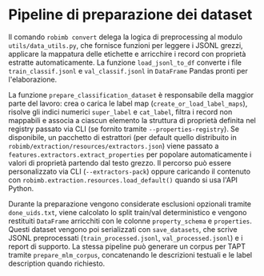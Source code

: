 # Pipeline di preparazione dei dataset

Il comando `robimb convert` delega la logica di preprocessing al modulo `utils/data_utils.py`, che fornisce funzioni per leggere i JSONL grezzi, applicare la mappatura delle etichette e arricchire i record con proprietà estratte automaticamente. La funzione `load_jsonl_to_df` converte i file `train_classif.jsonl` e `val_classif.jsonl` in `DataFrame` Pandas pronti per l'elaborazione.

La funzione `prepare_classification_dataset` è responsabile della maggior parte del lavoro: crea o carica le label map (`create_or_load_label_maps`), risolve gli indici numerici `super_label` e `cat_label`, filtra i record non mappabili e associa a ciascun elemento la struttura di proprietà definita nel registry passato via CLI (se fornito tramite `--properties-registry`). Se disponibile, un pacchetto di estrattori (per default quello distribuito in `robimb/extraction/resources/extractors.json`) viene passato a `features.extractors.extract_properties` per popolare automaticamente i valori di proprietà partendo dal testo grezzo. Il percorso può essere personalizzato via CLI (`--extractors-pack`) oppure caricando il contenuto con `robimb.extraction.resources.load_default()` quando si usa l'API Python.

Durante la preparazione vengono considerate esclusioni opzionali tramite `done_uids.txt`, viene calcolato lo split train/val deterministico e vengono restituiti `DataFrame` arricchiti con le colonne `property_schema` e `properties`. Questi dataset vengono poi serializzati con `save_datasets`, che scrive JSONL preprocessati (`train_processed.jsonl`, `val_processed.jsonl`) e i report di supporto. La stessa pipeline può generare un corpus per TAPT tramite `prepare_mlm_corpus`, concatenando le descrizioni testuali e le label description quando richiesto.
